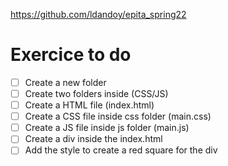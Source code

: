 https://github.com/ldandoy/epita_spring22

# Exercice to do

- [ ] Create a new folder
- [ ] Create two folders inside (CSS/JS)
- [ ] Create a HTML file (index.html)
- [ ] Create a CSS file inside css folder (main.css)
- [ ] Create a JS file inside js folder (main.js)
- [ ] Create a div inside the index.html
- [ ] Add the style to create a red square for the div